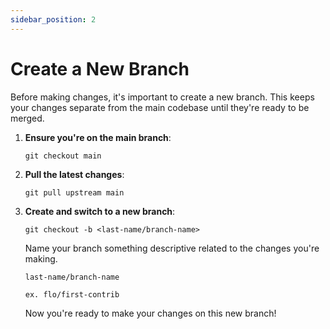 ```yaml
---
sidebar_position: 2
---
```


# Create a New Branch

Before making changes, it's important to create a new branch. This keeps your changes separate from the main codebase until they're ready to be merged.

1. **Ensure you're on the main branch**:

   ```
   git checkout main
   ```

2. **Pull the latest changes**:

   ```
   git pull upstream main
   ```

3. **Create and switch to a new branch**:

   ```
   git checkout -b <last-name/branch-name> 
   ```

   Name your branch something descriptive related to the changes you're making.

   ```
   last-name/branch-name

   ex. flo/first-contrib
   ```

   Now you're ready to make your changes on this new branch!
